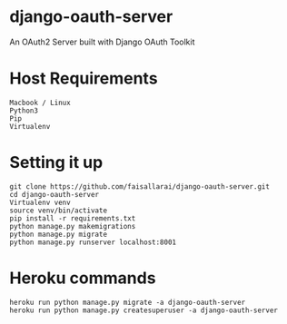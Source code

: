 # django-oauth-server
An OAuth2 Server built with Django OAuth Toolkit


# Host Requirements
```
Macbook / Linux
Python3
Pip
Virtualenv
```

# Setting it up
```
git clone https://github.com/faisallarai/django-oauth-server.git
cd django-oauth-server
Virtualenv venv
source venv/bin/activate
pip install -r requirements.txt 
python manage.py makemigrations
python manage.py migrate
python manage.py runserver localhost:8001
```


# Heroku commands
```
heroku run python manage.py migrate -a django-oauth-server
heroku run python manage.py createsuperuser -a django-oauth-server
```

